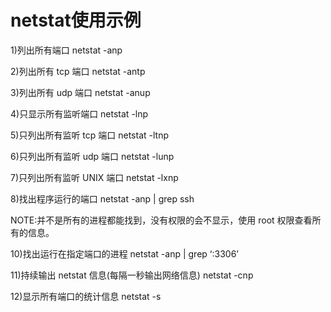 # netstat使用示例

1)列出所有端口
netstat -anp

2)列出所有 tcp 端口
netstat -antp

3)列出所有 udp 端口
netstat -anup

4)只显示所有监听端口
netstat -lnp

5)只列出所有监听 tcp 端口
netstat -ltnp

6)只列出所有监听 udp 端口
netstat -lunp

7)只列出所有监听 UNIX 端口
netstat -lxnp

8)找出程序运行的端口
netstat -anp | grep ssh

NOTE:并不是所有的进程都能找到，没有权限的会不显示，使用 root 权限查看所有的信息。

10)找出运行在指定端口的进程
netstat -anp | grep ‘:3306’

11)持续输出 netstat 信息(每隔一秒输出网络信息)
netstat -cnp

12)显示所有端口的统计信息
netstat -s